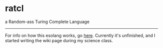 # ratcl
a Random-ass Turing Complete Language

<hr>

For info on how this esolang works, go [here](https://esolangs.org/wiki/Random-ass_Turing_Complete_Language). Currently it's unfinished, and I started writing the wiki page during my science class.
